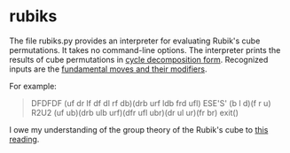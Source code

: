 # rubiks

The file rubiks.py provides an interpreter for evaluating Rubik's cube permutations. It takes no command-line options. The interpreter prints the results of cube permutations in [cycle decomposition form](https://en.wikipedia.org/wiki/Permutation#Cycle_notation). Recognized inputs are the [fundamental moves and their modifiers](http://w.astro.berkeley.edu/~converse/rubiks.php?id1=basics&id2=notation).

For example:

> DFDFDF
(uf dr lf df dl rf db)(drb urf ldb frd ufl)
> ESE'S'
(b l d)(f r u)
> R2U2
(uf ub)(drb ulb urf)(dfr ufl ubr)(dr ul ur)(fr br)
> exit()

I owe my understanding of the group theory of the Rubik's cube to [this reading](http://www.math.harvard.edu/~jjchen/docs/Group%20Theory%20and%20the%20Rubik's%20Cube.pdf).
